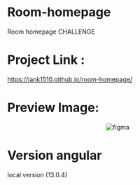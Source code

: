 # Room-homepage
Room homepage CHALLENGE

# Project Link :
https://jank1510.github.io/room-homepage/


# Preview Image:
<p align='center'> 
  
  <img src="https://res.cloudinary.com/dz209s6jk/image/upload/q_auto,w_900/Screenshots/enkjnfuufr681v1vlec6.jpg" alt="figma"/>

</p>

# Version angular
 local version (13.0.4)
